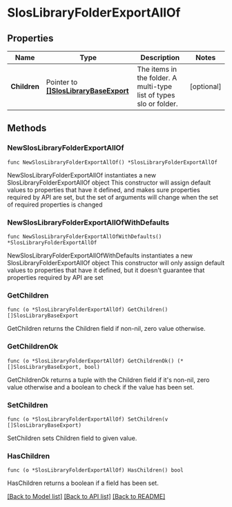 # SlosLibraryFolderExportAllOf

## Properties

Name | Type | Description | Notes
------------ | ------------- | ------------- | -------------
**Children** | Pointer to [**[]SlosLibraryBaseExport**](SlosLibraryBaseExport.md) | The items in the folder. A multi-type list of types slo or folder. | [optional] 

## Methods

### NewSlosLibraryFolderExportAllOf

`func NewSlosLibraryFolderExportAllOf() *SlosLibraryFolderExportAllOf`

NewSlosLibraryFolderExportAllOf instantiates a new SlosLibraryFolderExportAllOf object
This constructor will assign default values to properties that have it defined,
and makes sure properties required by API are set, but the set of arguments
will change when the set of required properties is changed

### NewSlosLibraryFolderExportAllOfWithDefaults

`func NewSlosLibraryFolderExportAllOfWithDefaults() *SlosLibraryFolderExportAllOf`

NewSlosLibraryFolderExportAllOfWithDefaults instantiates a new SlosLibraryFolderExportAllOf object
This constructor will only assign default values to properties that have it defined,
but it doesn't guarantee that properties required by API are set

### GetChildren

`func (o *SlosLibraryFolderExportAllOf) GetChildren() []SlosLibraryBaseExport`

GetChildren returns the Children field if non-nil, zero value otherwise.

### GetChildrenOk

`func (o *SlosLibraryFolderExportAllOf) GetChildrenOk() (*[]SlosLibraryBaseExport, bool)`

GetChildrenOk returns a tuple with the Children field if it's non-nil, zero value otherwise
and a boolean to check if the value has been set.

### SetChildren

`func (o *SlosLibraryFolderExportAllOf) SetChildren(v []SlosLibraryBaseExport)`

SetChildren sets Children field to given value.

### HasChildren

`func (o *SlosLibraryFolderExportAllOf) HasChildren() bool`

HasChildren returns a boolean if a field has been set.


[[Back to Model list]](../README.md#documentation-for-models) [[Back to API list]](../README.md#documentation-for-api-endpoints) [[Back to README]](../README.md)



